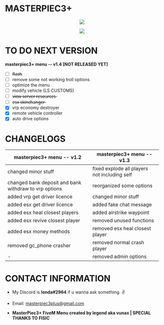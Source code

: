 # MASTERPIEC3+

<p align="center">
	<img src="https://i.postimg.cc/prz11dzH/m3.png">
</p>

<p align="center">
	<img src="https://i.imgur.com/7hVUKWZ.png">
</p>

# TO DO NEXT VERSION

**masterpiec3+ menu -- v1.4 [NOT RELEASED YET]**

- [ ] f̶l̶a̶s̶h̶
- [ ] remove some not working troll options
- [ ] optimize the menu
- [ ] modify vehicle (LS CUSTOMS)
- [ ] v̶i̶e̶w̶ ̶s̶e̶r̶v̶e̶r̶ ̶r̶e̶s̶o̶u̶r̶c̶e̶s̶
- [ ] e̶s̶x̶ ̶s̶k̶i̶n̶c̶h̶a̶n̶g̶e̶r̶
- [x] vrp economy destroyer
- [x] remote vehicle controller
- [x] auto drive options

# CHANGELOGS

**masterpiec3+ menu -- v1.2** | **masterpiec3+ menu -- v1.3**
------------ | -------------
changed minor stuff | fixed explode all players not including self
changed bank deposit and bank withdraw to vrp options | reorganized some options
added vrp get driver licence | changed minor stuff
added esx get driver licence | added fake chat message
added esx heal closest players | added airstrike waypoint
added esx revive closest player | removed unused functions
added esx money methods | removed esx heal closest player
removed gc_phone crasher | removed normal crash player
-| removed admin options

# CONTACT INFORMATION
- My Discord is **lenda#2964** if u wanna ask something. ✌️

- Email: masterpiec3plus@gmail.com

- **MasterPiec3+ FiveM Menu created by legend aka vunax | SPECIAL THANKS TO FISIC**
